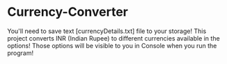 # Currency-Converter
You'll need to save text [currencyDetails.txt] file to your storage!
This project converts INR (Indian Rupee) to different currencies available in the options! Those options will be visible to you in Console when you run the program!
